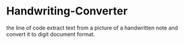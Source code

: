 # Handwriting-Converter
the line of code extract text from a picture of a handwritten note and convert it to digit document format.
